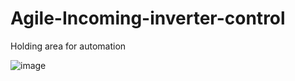# Agile-Incoming-inverter-control
Holding area for automation

![image](https://user-images.githubusercontent.com/115955610/218327593-687144ca-0418-466c-a07b-9c39da539fc5.png)



